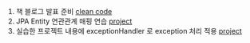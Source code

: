 1. 책 블로그 발표 준비
   [clean code]("https://ejh990521.notion.site/Clean-Code-fba8b98c63a445a5b172925f82bc2c0c")
2. JPA Entity 연관관계 매핑 연습
   [project](./blog-project)
3. 실습한 프로젝트 내용에 exceptionHandler 로 exception 처리 적용
   [project](./blog-project)
